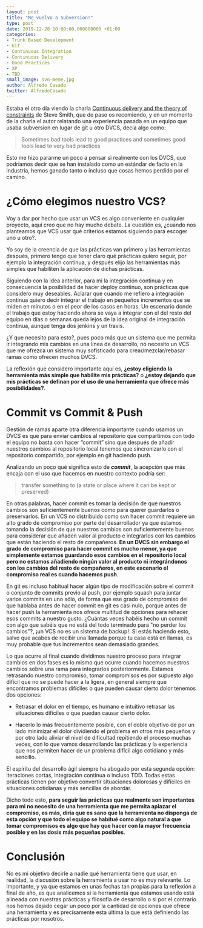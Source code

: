 ```yaml
---
layout: post
title: "Me vuelvo a Subversion!"
type: post
date: 2019-12-28 10:00:00.000000000 +01:00
categories:
- Trunk Based Development
- Git
- Continuous Integration
- Continuous Delivery
- Good Practices
- XP
- TBD
small_image: svn-meme.jpg
author: Alfredo Casado
twitter: AlfredoCasado
---
```


Estaba el otro día viendo la charla [Continuous delivery and the theory of constraints](https://vimeo.com/338843900) de Steve Smith, que de paso os recomiendo, y en un momento de la charla el autor relatando una experiencia pasada en un equipo que usaba subversion en lugar de git u otro DVCS, decía algo como: 

> Sometimes bad tools lead to good practices and sometimes good tools lead to very bad practices

Esto me hizo pararme un poco a pensar si realmente con los DVCS, que podríamos decir que se han instalado como un estándar de facto en la industria, hemos ganado tanto o incluso que cosas hemos perdido por el camino.

# ¿Cómo elegimos nuestro VCS?

Voy a dar por hecho que usar un VCS es algo conveniente en cualquier proyecto, aquí creo que no hay mucho debate. La cuestión es, ¿cuando nos planteamos que VCS usar qué criterios estamos siguiendo para escoger uno u otro?.

Yo soy de la creencia de que las prácticas van primero y las herramientas después, primero tengo que tener claro qué prácticas quiero seguir, por ejemplo la integración continua, y después elijo las herramientas más simples que habiliten la aplicación de dichas prácticas.

Siguiendo con la idea anterior, para mi la integración continua y en consecuencia la posibilidad de hacer deploy continuo, son prácticas que considero muy deseables. Aclarar que cuando me refiero a integración continua quiero decir integrar el trabajo en pequeños incrementos que se miden en minutos o en el peor de los casos en horas. Un escenario donde el trabajo que estoy haciendo ahora se vaya a integrar con el del resto del equipo en días o semanas queda lejos de la idea original de integración continua, aunque tenga dos jenkins y un travis.

¿Y que necesito para esto?, pues poco más que un sistema que me permita ir integrando mis cambios en una línea de desarrollo, no necesito un VCS que me ofrezca un sistema muy sofisticado para crear/mezclar/rebasar ramas como ofrecen muchos DVCS. 

La reflexión que considero importante aquí es, **¿estoy eligiendo la herramienta más simple que habilite mis prácticas?** o **¿estoy dejando que mis prácticas se definan por el uso de una herramienta que ofrece más posibilidades?**.


# Commit vs Commit & Push

Gestión de ramas aparte otra diferencia importante cuando usamos un DVCS es que para enviar cambios al repositorio que compartimos con todo el equipo no basta con hacer “commit” sino que después de añadir nuestros cambios al repositorio local tenemos que sincronizarlo con el repositorio compartido, por ejemplo en git haciendo push.

Analizando un poco qué significa esto de **_commit_**, la acepción que más encaja con el uso que hacemos en nuestro contexto podría ser:

> transfer something to (a state or place where it can be kept or preserved)

En otras palabras, hacer commit es tomar la decisión de que nuestros cambios son suficientemente buenos como para querer guardarlos o preservarlos. En un VCS no distribuido como svn hacer commit requiere un alto grado de compromiso por parte del desarrollador ya que estamos tomando la decisión de que nuestros cambios son suficientemente buenos para considerar que añaden valor al producto e integrarlos con los cambios que están haciendo el resto de compañeros. **En un DVCS sin embargo el grado de compromiso para hacer commit es mucho menor, ya que simplemente estamos guardando esos cambios en el repositorio local pero no estamos añadiendo ningún valor al producto ni integrándonos con los cambios del resto de compañeros, en este escenario el compromiso real es cuando hacemos push**.

En git es incluso habitual hacer algún tipo de modificación sobre el commit o conjunto de commits previo al push, por ejemplo squash para juntar varios commits en uno sólo, de forma que ese grado de compromiso del que hablaba antes de hacer commit en git es casi nulo, porque antes de hacer push la herramienta nos ofrece multitud de opciones para rehacer esos commits a nuestro gusto. ¿Cuántas veces habéis hecho un commit con algo que sabéis que no está del todo terminado para "no perder los cambios"?, ¡un VCS no es un sistema de backup!. Si estás haciendo esto, salvo que acabes de recibir una llamada porque tu casa está en llamas, es muy probable que tus incrementos sean demasiado grandes.

Lo que ocurre al final cuando dividimos nuestro proceso para integrar cambios en dos fases es lo mismo que ocurre cuando hacemos nuestros cambios sobre una rama para integrarlos posteriormente. Estamos retrasando nuestro compromiso, tomar compromisos es por supuesto algo difícil que no se puede hacer a la ligera, en general siempre que encontramos problemas difíciles o que pueden causar cierto dolor tenemos dos opciones:

  * Retrasar el dolor en el tiempo, es humano e intuitivo retrasar las situaciones difíciles o que puedan causar cierto dolor.  

  * Hacerlo lo más frecuentemente posible, con el doble objetivo de por un lado minimizar el dolor dividiendo el problema en otros más pequeños y por otro lado aliviar el nivel de dificultad repitiendo el proceso muchas veces, con lo que vamos desarrollando las prácticas y la experiencia que nos permiten hacer de un problema difícil algo cotidiano y más sencillo.

El espíritu del desarrollo ágil siempre ha abogado por esta segunda opción: iteraciones cortas, integración continua o incluso TDD. Todas estas prácticas tienen por objetivo convertir situaciones dolorosas y difíciles en situaciones cotidianas y más sencillas de abordar.

Dicho todo esto, **para seguir las prácticas que realmente son importantes para mi no necesito de una herramienta que me permita aplazar el compromiso, es más, diría que es sano que la herramienta no disponga de esta opción y que todo el equipo se habitué como algo natural a que tomar compromisos es algo que hay que hacer con la mayor frecuencia posible y en las dosis más pequeñas posibles**.  

# Conclusión

No es mi objetivo decirle a nadie qué herramienta tiene que usar, en realidad, la discusión sobre la herramienta a usar no es muy relevante. Lo importante, y ya que estamos en unas fechas tan propias para la reflexión a final de año, es que analicemos si la herramienta que estamos usando está alineada con nuestras prácticas y filosofía de desarrollo o si por el contrario nos hemos dejado cegar un poco por la cantidad de opciones que ofrece una herramienta y es precisamente esta última la que está definiendo las prácticas por nosotros.


